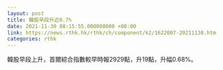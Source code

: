 ```yaml
---
layout: post
title: 韓股早段升近0.7%
date: 2021-11-30 08:15:55.000000000 +08:00
link: https://news.rthk.hk/rthk/ch/component/k2/1622007-20211130.htm
categories: rthk
---
```


韓股早段上升，首爾綜合指數較早時報2929點，升19點，升幅0.68%。
